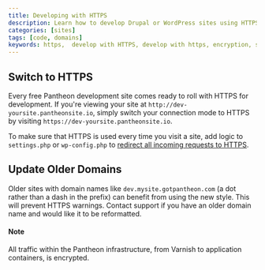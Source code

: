 ```yaml
---
title: Developing with HTTPS
description: Learn how to develop Drupal or WordPress sites using HTTPS on Pantheon environments.
categories: [sites]
tags: [code, domains]
keywords: https,  develop with HTTPS, develop with https, encryption, security, enable ssl, add https to dev, add https to environment
---
```

## Switch to HTTPS
Every free Pantheon development site comes ready to roll with HTTPS for development. If you're viewing your site at `http://dev-yoursite.pantheonsite.io`, simply switch your connection mode to HTTPS by visiting `https://dev-yoursite.pantheonsite.io`.

To make sure that HTTPS is used every time you visit a site, add logic to `settings.php` or `wp-config.php` to [redirect all incoming requests to HTTPS](/docs/redirects/).

## Update Older Domains
Older sites with domain names like `dev.mysite.gotpantheon.com` (a dot rather than a dash in the prefix) can benefit from using the new style. This will prevent HTTPS warnings. Contact support if you have an older domain name and would like it to be reformatted.

<div class="alert alert-info" role="alert">
<h4>Note</h4>
All traffic within the Pantheon infrastructure, from Varnish to application containers, is encrypted.</div>
